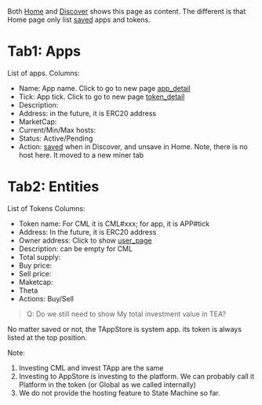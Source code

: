 Both [Home](Home.md) and [Discover](Discover.md) shows this page as content.
The different is that Home page only list [saved](saved.md) apps and tokens.

# Tab1: Apps

List of apps.
Columns:

* Name: App name. Click to go to new page [app_detail](app_detail.md)
* Tick: App tick. Click to go to new page [token_detail](../token_detail.md)
* Description: 
* Address: in the future, it is ERC20 address
* MarketCap:
* Current/Min/Max hosts: 
* Status: Active/Pending
* Action: [saved](saved.md) when in Discover, and unsave in Home.  Note, there is no host here. It moved to a new miner tab

# Tab2: Entities

List of Tokens
Columns:

* Token name: For CML it is CML#xxx; for app, it is APP#tick
* Address: In the future, it is ERC20 address
* Owner address: Click to show [user_page](../user_page.md)
* Description: can be empty for CML
* Total supply:
* Buy price:
* Sell price:
* Maketcap:
* Theta
* Actions: Buy/Sell

 > 
 > Q: Do we still need to show My total investment value in TEA?

No matter saved or not, the TAppStore is system app. its token is always listed at the top position.

Note: 

1. Investing CML and invest TApp are the same
1. Investing to AppStore is investing to the platform. We can probably call it Platform in the token (or Global as we called internally)
1. We do not provide the hosting feature to State Machine so far. 
